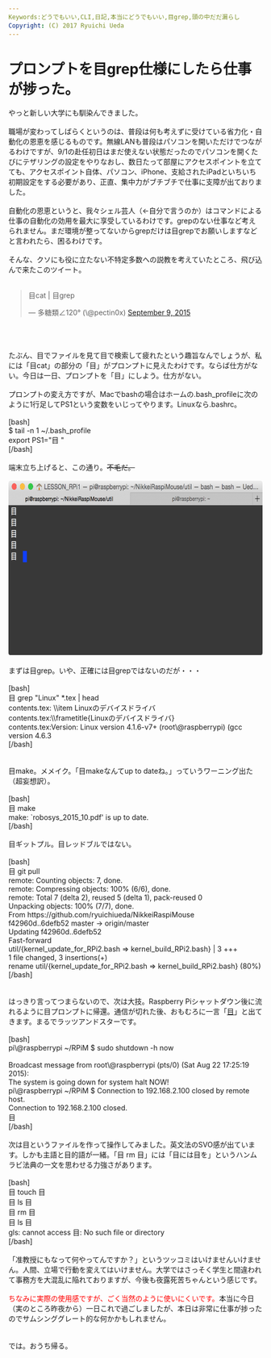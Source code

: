 ```yaml
---
Keywords:どうでもいい,CLI,日記,本当にどうでもいい,目grep,頭の中だだ漏らし
Copyright: (C) 2017 Ryuichi Ueda
---
```


# プロンプトを目grep仕様にしたら仕事が捗った。
やっと新しい大学にも馴染んできました。<br />
<br />
職場が変わってしばらくというのは、普段は何も考えずに受けている省力化・自動化の恩恵を感じるものです。無線LANも普段はパソコンを開いただけでつながるわけですが、9/1の赴任初日はまだ使えない状態だったのでパソコンを開くたびにテザリングの設定をやりなおし、数日たって部屋にアクセスポイントを立てても、アクセスポイント自体、パソコン、iPhone、支給されたiPadといちいち初期設定をする必要があり、正直、集中力がブチブチで仕事に支障が出ておりました。<br />
<br />
自動化の恩恵というと、我々シェル芸人（←自分で言うのか）はコマンドによる仕事の自動化の効用を最大に享受しているわけです。grepのない仕事など考えられません。まだ環境が整ってないからgrepだけは目grepでお願いしますなどと言われたら、困るわけです。<br />
<br />
そんな、クソにも役に立たない不特定多数への説教を考えていたところ、飛び込んで来たこのツイート。<br />
<br />
<blockquote class="twitter-tweet" data-partner="tweetdeck"><p lang="ja" dir="ltr">目cat | 目grep</p>&mdash; 多糖類∠120° (\@pectin0x) <a href="https://twitter.com/pectin0x/status/641593686405574656">September 9, 2015</a></blockquote><br />
<script async src="//platform.twitter.com/widgets.js" charset="utf-8"></script><br />
<br />
たぶん、目でファイルを見て目で検索して疲れたという趣旨なんでしょうが、私には「目cat」の部分の「目」がプロンプトに見えたわけです。ならば仕方がない。今日は一日、プロンプトを「目」にしよう。仕方がない。<br />
<br />
プロンプトの変え方ですが、Macでbashの場合はホームの.bash_profileに次のように1行足してPS1という変数をいじってやります。Linuxなら.bashrc。<br />
<br />
[bash]<br />
$ tail -n 1 ~/.bash_profile <br />
export PS1=&quot;目 &quot;<br />
[/bash]<br />
<br />
端末立ち上げると、この通り。<s>不毛だ。</s><br />
<br />
<a href="5180e917e98bc6ffae29d0daf8a605a1.png"><img src="5180e917e98bc6ffae29d0daf8a605a1-1024x537.png" alt="スクリーンショット 2015-09-14 18.29.17" width="660" height="346" class="aligncenter size-large wp-image-6960" /></a><br />
<br />
まずは目grep。いや、正確には目grepではないのだが・・・<br />
<br />
[bash]<br />
目 grep &quot;Linux&quot; *.tex | head<br />
contents.tex:		\\item Linuxのデバイスドライバ<br />
contents.tex:\\frametitle{Linuxのデバイスドライバ}<br />
contents.tex:Version: Linux version 4.1.6-v7+ (root\@raspberrypi) (gcc version 4.6.3<br />
[/bash]<br />
<br />
<br />
目make。メメイク。「目makeなんてup to dateね。」っていうワーニング出た（超妄想訳）。<br />
<br />
[bash]<br />
目 make<br />
make: `robosys_2015_10.pdf' is up to date.<br />
[/bash]<br />
<br />
目ギットプル。目レッドブルではない。<br />
<br />
[bash]<br />
目 git pull<br />
remote: Counting objects: 7, done.<br />
remote: Compressing objects: 100% (6/6), done.<br />
remote: Total 7 (delta 2), reused 5 (delta 1), pack-reused 0<br />
Unpacking objects: 100% (7/7), done.<br />
From https://github.com/ryuichiueda/NikkeiRaspiMouse<br />
 f42960d..6defb52 master -&gt; origin/master<br />
Updating f42960d..6defb52<br />
Fast-forward<br />
 util/{kernel_update_for_RPi2.bash =&gt; kernel_build_RPi2.bash} | 3 +++<br />
 1 file changed, 3 insertions(+)<br />
 rename util/{kernel_update_for_RPi2.bash =&gt; kernel_build_RPi2.bash} (80%)<br />
[/bash]<br />
<br />
<br />
はっきり言ってつまらないので、次は大技。Raspberry Piシャットダウン後に流れるように目プロンプトに帰還。通信が切れた後、おもむろに一言「<a href="https://ja.wikipedia.org/wiki/%E3%82%81%E7%B5%84%E3%81%AE%E3%81%B2%E3%81%A8">目</a>」と出てきます。まるでラッツアンドスターです。<br />
<br />
[bash]<br />
pi\@raspberrypi ~/RPiM $ sudo shutdown -h now<br />
<br />
Broadcast message from root\@raspberrypi (pts/0) (Sat Aug 22 17:25:19 2015):<br />
The system is going down for system halt NOW!<br />
pi\@raspberrypi ~/RPiM $ Connection to 192.168.2.100 closed by remote host.<br />
Connection to 192.168.2.100 closed.<br />
目 <br />
[/bash]<br />
<br />
次は目というファイルを作って操作してみました。英文法のSVO感が出ています。しかも主語と目的語が一緒。「目 rm 目」には「目には目を」というハンムラビ法典の一文を思わせる力強さがあります。<br />
<br />
[bash]<br />
目 touch 目<br />
目 ls 目<br />
目 rm 目<br />
目 ls 目<br />
gls: cannot access 目: No such file or directory<br />
[/bash]<br />
<br />
「准教授にもなって何やってんですか？」というツッコミはいけませんいけません。人間、立場で行動を変えてはいけません。大学ではさっそく学生と間違われて事務方を大混乱に陥れておりますが、今後も夜露死苦ちゃんという感じです。<br />
<br />
<span style="color:red">ちなみに実際の使用感ですが、ごく当然のように使いにくいです。</span>本当に今日（実のところ昨夜から）一日これで過ごしましたが、本日は非常に仕事が捗ったのでサムシンググレート的な何かかもしれません。<br />
<br />
<br />
では。おうち帰る。

